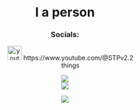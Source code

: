 
<div align="center">
  <h1>I a person</h1>
  <h3>Socials:</h3>
  <ul style="list-style: none;">
    <li><img alt="youtube icon" width="32px" src="https://static.vecteezy.com/system/resources/thumbnails/018/930/572/small/youtube-logo-youtube-icon-transparent-free-png.png" /> https://www.youtube.com/@STPv2.2</li>
    <li>things</li>
  </ul>

  <img src="https://discord-readme-badge.vercel.app/api?id=1187124067283783731"> <br>
  <img src="https://github-readme-stats.vercel.app/api/top-langs/?username=STPv22&theme=radical">

  <p>
    <a href="https://skillicons.dev">
      <img src="https://skillicons.dev/icons?i=js,html,css,java,p5js,vscode,windows" />
    </a>
  </p>
</div>
